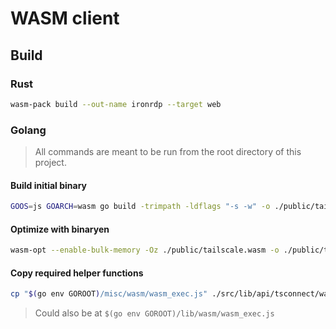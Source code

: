 # WASM client

## Build

### Rust

```sh
wasm-pack build --out-name ironrdp --target web
```

### Golang

> All commands are meant to be run from the root directory of this project.

#### Build initial binary

```sh
GOOS=js GOARCH=wasm go build -trimpath -ldflags "-s -w" -o ./public/tailscale.wasm ./wasm/wasm.go
```

#### Optimize with binaryen

```sh
wasm-opt --enable-bulk-memory -Oz ./public/tailscale.wasm -o ./public/tailscale.wasm
```

#### Copy required helper functions

```sh
cp "$(go env GOROOT)/misc/wasm/wasm_exec.js" ./src/lib/api/tsconnect/wasm_exec.js
```

> Could also be at `$(go env GOROOT)/lib/wasm/wasm_exec.js`
